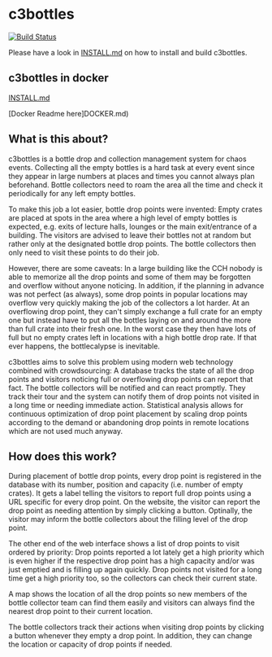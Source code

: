 # c3bottles

[![Build Status](https://travis-ci.org/c3bottles/c3bottles.svg)](https://travis-ci.org/c3bottles/c3bottles)

Please have a look in [INSTALL.md](INSTALL.md) on how to install and build
c3bottles.

## c3bottles in docker

[INSTALL.md](INSTALL.md)

[Docker Readme here]DOCKER.md)

## What is this about?

c3bottles is a bottle drop and collection management system for chaos events.
Collecting all the empty bottles is a hard task at every event since they
appear in large numbers at places and times you cannot always plan beforehand.
Bottle collectors need to roam the area all the time and check it periodically
for any left empty bottles.

To make this job a lot easier, bottle drop points were invented: Empty crates
are placed at spots in the area where a high level of empty bottles is
expected, e.g. exits of lecture halls, lounges or the main exit/entrance of a
building. The visitors are advised to leave their bottles not at random but
rather only at the designated bottle drop points. The bottle collectors then
only need to visit these points to do their job.

However, there are some caveats: In a large building like the CCH nobody is
able to memorize all the drop points and some of them may be forgotten and
overflow without anyone noticing. In addition, if the planning in advance was
not perfect (as always), some drop points in popular locations may overflow
very quickly making the job of the collectors a lot harder. At an overflowing
drop point, they can't simply exchange a full crate for an empty one but
instead have to put all the bottles laying on and around the more than full
crate into their fresh one. In the worst case they then have lots of full but
no empty crates left in locations with a high bottle drop rate. If that ever
happens, the bottlecalypse is inevitable.

c3bottles aims to solve this problem using modern web technology combined with
crowdsourcing: A database tracks the state of all the drop points and visitors
noticing full or overflowing drop points can report that fact. The bottle
collectors will be notified and can react promptly. They track their tour and
the system can notify them of drop points not visited in a long time or needing
immediate action. Statistical analysis allows for continuous optimization of
drop point placement by scaling drop points according to the demand or
abandoning drop points in remote locations which are not used much anyway.

## How does this work?

During placement of bottle drop points, every drop point is registered in the
database with its number, position and capacity (i.e. number of empty crates).
It gets a label telling the visitors to report full drop points using a URL
specific for every drop point. On the website, the visitor can report the drop
point as needing attention by simply clicking a button. Optinally, the visitor
may inform the bottle collectors about the filling level of the drop point.

The other end of the web interface shows a list of drop points to visit ordered
by priority: Drop points reported a lot lately get a high priority which is
even higher if the respective drop point has a high capacity and/or was just
emptied and is filling up again quickly. Drop points not visited for a long
time get a high priority too, so the collectors can check their current state.

A map shows the location of all the drop points so new members of the bottle
collector team can find them easily and visitors can always find the nearest
drop point to their current location.

The bottle collectors track their actions when visiting drop points by clicking
a button whenever they empty a drop point. In addition, they can change the
location or capacity of drop points if needed.
